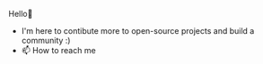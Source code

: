Hello👋 
- I'm here to contibute more to open-source projects and build a community :)
- 📫 How to reach me 



